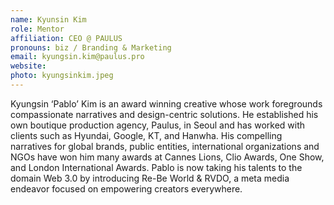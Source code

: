 ```yaml
---
name: Kyunsin Kim
role: Mentor
affiliation: CEO @ PAULUS
pronouns: biz / Branding & Marketing
email: kyungsin.kim@paulus.pro
website: 
photo: kyungsinkim.jpeg
---
```


Kyungsin ‘Pablo’ Kim is an award winning creative whose work foregrounds compassionate narratives and design-centric solutions. He established his own boutique production agency, Paulus, in Seoul and has worked with clients such as Hyundai, Google, KT, and Hanwha. His compelling narratives for global brands, public entities, international organizations and NGOs have won him many awards at Cannes Lions, Clio Awards, One Show, and London International Awards. Pablo is now taking his talents to the domain Web 3.0 by introducing Re-Be World & RVDO, a meta media endeavor focused on empowering creators everywhere.  
